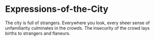 # Expressions-of-the-City
The city is full of strangers. Everywhere you look, every sheer sense of  unfamiliarity culminates in the crowds. The insecurity of the crowd lays births  to strangers and flaneurs. 
